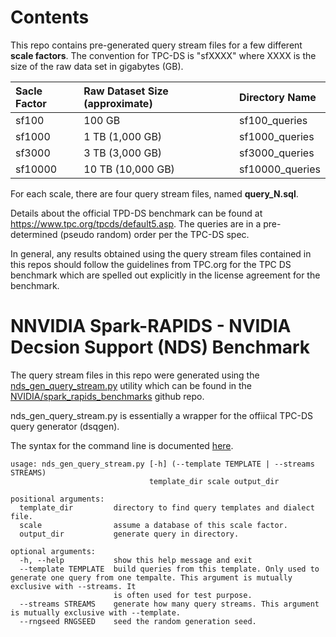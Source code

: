 # Contents
This repo contains pre-generated query stream files for a few different <b>scale factors</b>.
The convention for TPC-DS is "sfXXXX" where XXXX is the size of the raw data set in gigabytes (GB).  

|Sacle Factor|Raw Dataset Size (approximate)|Directory Name|
|:-----------|:-----------------------------|:-------------|
|sf100|100 GB|sf100_queries|
|sf1000|1 TB (1,000 GB)|sf1000_queries|
|sf3000|3 TB (3,000 GB)|sf3000_queries|
|sf10000|10 TB (10,000 GB)|sf10000_queries|


For each scale, there are four query stream files, named <b>query_N.sql</b>. 

Details about the official TPD-DS benchmark can be found at https://www.tpc.org/tpcds/default5.asp.
The queries are in a pre-determined (pseudo random) order per the TPC-DS spec. 

In general, any results obtained using the query stream files contained in this repos should follow the guidelines from TPC.org for the
TPC DS benchmark which are spelled out explicitly in the license agreement for the benchmark. 


# NNVIDIA Spark-RAPIDS - NVIDIA Decsion Support (NDS) Benchmark

The query stream files in this repo were generated using the 
[nds_gen_query_stream.py](https://github.com/NVIDIA/spark-rapids-benchmarks/blob/dev/nds/nds_gen_query_stream.py)
utility which can be found in the 
[NVIDIA/spark_rapids_benchmarks](https://github.com/NVIDIA/spark-rapids-benchmarks) github repo.

nds_gen_query_stream.py is essentially a wrapper for the offiical TPC-DS query generator (dsqgen). 

The syntax for the command line is documented [here](https://github.com/NVIDIA/spark-rapids-benchmarks/tree/dev/nds#query-generation).


```text
usage: nds_gen_query_stream.py [-h] (--template TEMPLATE | --streams STREAMS)
                               template_dir scale output_dir

positional arguments:
  template_dir         directory to find query templates and dialect file.
  scale                assume a database of this scale factor.
  output_dir           generate query in directory.

optional arguments:
  -h, --help           show this help message and exit
  --template TEMPLATE  build queries from this template. Only used to generate one query from one tempalte. This argument is mutually exclusive with --streams. It
                       is often used for test purpose.
  --streams STREAMS    generate how many query streams. This argument is mutually exclusive with --template.
  --rngseed RNGSEED    seed the random generation seed.
```


